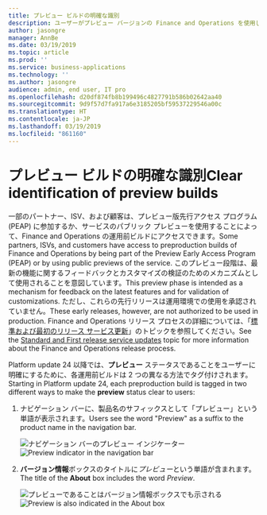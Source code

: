 ```yaml
---
title: プレビュー ビルドの明確な識別
description: ユーザーがプレビュー バージョンの Finance and Operations を使用しているときにそれを認識していることを確認します。
author: jasongre
manager: AnnBe
ms.date: 03/19/2019
ms.topic: article
ms.prod: ''
ms.service: business-applications
ms.technology: ''
ms.author: jasongre
audience: admin, end user, IT pro
ms.openlocfilehash: d20df874fb8b199496c4827791b586b02642aa40
ms.sourcegitcommit: 9d9f57d7fa917a6e3185205bf59537229546a00c
ms.translationtype: HT
ms.contentlocale: ja-JP
ms.lasthandoff: 03/19/2019
ms.locfileid: "861160"
---
```

# <a name="clear-identification-of-preview-builds"></a><span data-ttu-id="aa7e4-103">プレビュー ビルドの明確な識別</span><span class="sxs-lookup"><span data-stu-id="aa7e4-103">Clear identification of preview builds</span></span>

<span data-ttu-id="aa7e4-104">一部のパートナー、ISV、および顧客は、プレビュー版先行アクセス プログラム (PEAP) に参加するか、サービスのパブリック プレビューを使用することによって、Finance and Operations の運用前ビルドにアクセスできます。</span><span class="sxs-lookup"><span data-stu-id="aa7e4-104">Some partners, ISVs, and customers have access to preproduction builds of Finance and Operations by being part of the Preview Early Access Program (PEAP) or by using public previews of the service.</span></span> <span data-ttu-id="aa7e4-105">このプレビュー段階は、最新の機能に関するフィードバックとカスタマイズの検証のためのメカニズムとして使用されることを意図しています。</span><span class="sxs-lookup"><span data-stu-id="aa7e4-105">This preview phase is intended as a mechanism for feedback on the latest features and for validation of customizations.</span></span> <span data-ttu-id="aa7e4-106">ただし、これらの先行リリースは運用環境での使用を承認されていません。</span><span class="sxs-lookup"><span data-stu-id="aa7e4-106">These early releases, however, are not authorized to be used in production.</span></span> <span data-ttu-id="aa7e4-107">Finance and Operations リリース プロセスの詳細については、「[標準および最初のリリース サービス更新](https://docs.microsoft.com/dynamics365/unified-operations/fin-and-ops/get-started/public-preview-releases)」のトピックを参照してください。</span><span class="sxs-lookup"><span data-stu-id="aa7e4-107">See the [Standard and First release service updates](https://docs.microsoft.com/dynamics365/unified-operations/fin-and-ops/get-started/public-preview-releases) topic for more information about the Finance and Operations release process.</span></span>  

<span data-ttu-id="aa7e4-108">Platform update 24 以降では、**プレビュー** ステータスであることをユーザーに明確にするために、各運用前ビルドは 2 つの異なる方法でタグ付けされます。</span><span class="sxs-lookup"><span data-stu-id="aa7e4-108">Starting in Platform update 24, each preproduction build is tagged in two different ways to make the **preview** status clear to users:</span></span>  

1.  <span data-ttu-id="aa7e4-109">ナビゲーション バーに、製品名のサフィックスとして「プレビュー」という単語が表示されます。</span><span class="sxs-lookup"><span data-stu-id="aa7e4-109">Users see the word "Preview" as a suffix to the product name in the navigation bar.</span></span>  

    <span data-ttu-id="aa7e4-110">![ナビゲーション バーのプレビュー インジケーター](media/previewCallout.png  "ナビゲーション バーのプレビュー インジケーター")</span><span class="sxs-lookup"><span data-stu-id="aa7e4-110">![Preview indicator in the navigation bar](media/previewCallout.png  "Preview indicator in the navigation bar")</span></span>  

2.  <span data-ttu-id="aa7e4-111">**バージョン情報**ボックスのタイトルに*プレビュー*という単語が含まれます。</span><span class="sxs-lookup"><span data-stu-id="aa7e4-111">The title of the **About** box includes the word *Preview*.</span></span> 

    <span data-ttu-id="aa7e4-112">![プレビューであることはバージョン情報ボックスでも示される](media/previewAboutBox.png  "プレビューであることはバージョン情報ボックスでも示される")</span><span class="sxs-lookup"><span data-stu-id="aa7e4-112">![Preview is also indicated in the About box](media/previewAboutBox.png  "Preview is also indicated in the About box")</span></span>

